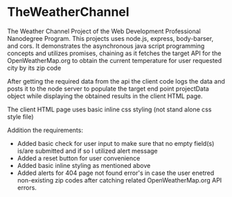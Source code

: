 # TheWeatherChannel
The Weather Channel Project of the Web Development Professional Nanodegree Program.
This projects uses node.js, express, body-barser, and cors.
It demonstrates the asynchronous java script programming concepts and utilizes 
promises, chaining as it fetches the target API for the OpenWeatherMap.org
to obtain the current temperature for user requested city by its zip code

After getting the required data from the api the client code logs the data and posts
it to the node server to populate the target end point projectData object while 
displaying the obtained results in the client HTML page.

The client HTML page uses basic inline css styling (not stand alone css style file)

Addition the requirements:
- Added basic check for user input to make sure that no empty field(s) is/are submitted
and if so I utilized alert message
- Added a reset button for user convenience
- Added basic inline styling as mentioned above
- Added alerts for 404 page not found error's in case the user enetred non-existing zip codes
after catching related OpenWeatherMap.org API errors.
